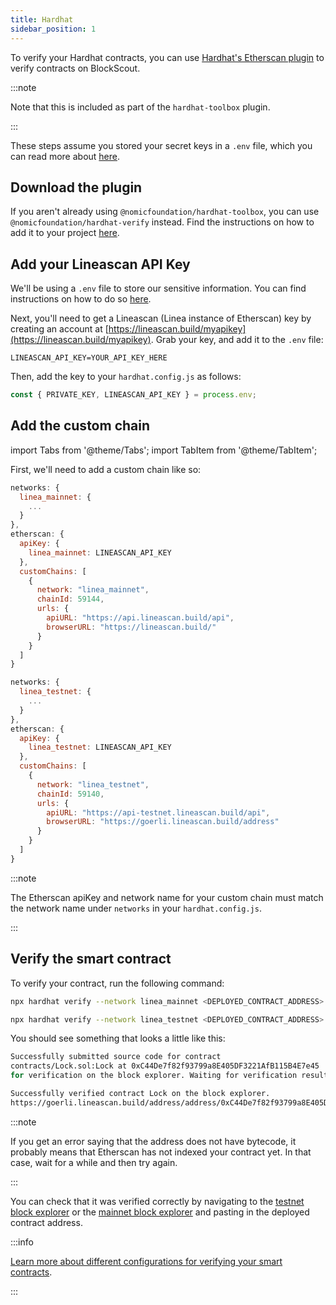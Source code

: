 ```yaml
---
title: Hardhat
sidebar_position: 1
---
```


To verify your Hardhat contracts, you can use [Hardhat's Etherscan plugin](https://hardhat.org/hardhat-runner/plugins/nomiclabs-hardhat-etherscan) to verify contracts on BlockScout.

:::note

Note that this is included as part of the `hardhat-toolbox` plugin.

:::

These steps assume you stored your secret keys in a `.env` file, which you can read more about [here](../deploy-smart-contract/hardhat.mdx#use-hardhatconfigjs).

## Download the plugin

If you aren't already using `@nomicfoundation/hardhat-toolbox`, you can use `@nomicfoundation/hardhat-verify` instead. Find the instructions on how to add it to your project [here](https://hardhat.org/hardhat-runner/plugins/nomicfoundation-hardhat-verify#installation).

## Add your Lineascan API Key

We'll be using a `.env` file to store our sensitive information. You can find instructions on how to do so [here](../deploy-smart-contract/hardhat.mdx#use-hardhatconfigjs).

Next, you'll need to get a Lineascan (Linea instance of Etherscan) key by creating an account at [https://lineascan.build/myapikey](https://lineascan.build/myapikey). Grab your key, and add it to the `.env` file:

```
LINEASCAN_API_KEY=YOUR_API_KEY_HERE
```

Then, add the key to your `hardhat.config.js` as follows:

```javascript
const { PRIVATE_KEY, LINEASCAN_API_KEY } = process.env;
```

## Add the custom chain

import Tabs from '@theme/Tabs';
import TabItem from '@theme/TabItem';

First, we'll need to add a custom chain like so:

<Tabs>
  <TabItem value="Mainnet" label="Mainnet" default>

```javascript
networks: {
  linea_mainnet: {
    ...
  }
},
etherscan: {
  apiKey: {
    linea_mainnet: LINEASCAN_API_KEY
  },
  customChains: [
    {
      network: "linea_mainnet",
      chainId: 59144,
      urls: {
        apiURL: "https://api.lineascan.build/api",
        browserURL: "https://lineascan.build/"
      }
    }
  ]
}
```
  </TabItem>
  <TabItem value="Testnet" label="Testnet">

```javascript
networks: {
  linea_testnet: {
    ...
  }
},
etherscan: {
  apiKey: {
    linea_testnet: LINEASCAN_API_KEY
  },
  customChains: [
    {
      network: "linea_testnet",
      chainId: 59140,
      urls: {
        apiURL: "https://api-testnet.lineascan.build/api",
        browserURL: "https://goerli.lineascan.build/address"
      }
    }
  ]
}
```
  </TabItem>
</Tabs>

:::note

The Etherscan apiKey and network name for your custom chain must match the network name under `networks` in your `hardhat.config.js`.

:::

## Verify the smart contract

To verify your contract, run the following command:

<Tabs>
  <TabItem value="Mainnet" label="Mainnet" default>

```bash
npx hardhat verify --network linea_mainnet <DEPLOYED_CONTRACT_ADDRESS> <CONTRACT_ARGUMENTS>
```

  </TabItem>
  <TabItem value="Testnet" label="Testnet">

```bash
npx hardhat verify --network linea_testnet <DEPLOYED_CONTRACT_ADDRESS> <CONTRACT_ARGUMENTS>
```

  </TabItem>
</Tabs>

You should see something that looks a little like this:

```bash
Successfully submitted source code for contract
contracts/Lock.sol:Lock at 0xC44De7f82f93799a8E405DF3221AfB115B4E7e45
for verification on the block explorer. Waiting for verification result...

Successfully verified contract Lock on the block explorer.
https://goerli.lineascan.build/address/address/0xC44De7f82f93799a8E405DF3221AfB115B4E7e45#code
```

:::note

If you get an error saying that the address does not have bytecode, it probably means that Etherscan has not indexed your contract yet. In that case, wait for a while and then try again.

:::

You can check that it was verified correctly by navigating to the [testnet block explorer](https://goerli.lineascan.build/) or the [mainnet block explorer](https://lineascan.build/) and pasting in the deployed contract address.

:::info

[Learn more about different configurations for verifying your smart contracts](https://hardhat.org/hardhat-runner/docs/guides/verifying).

:::
